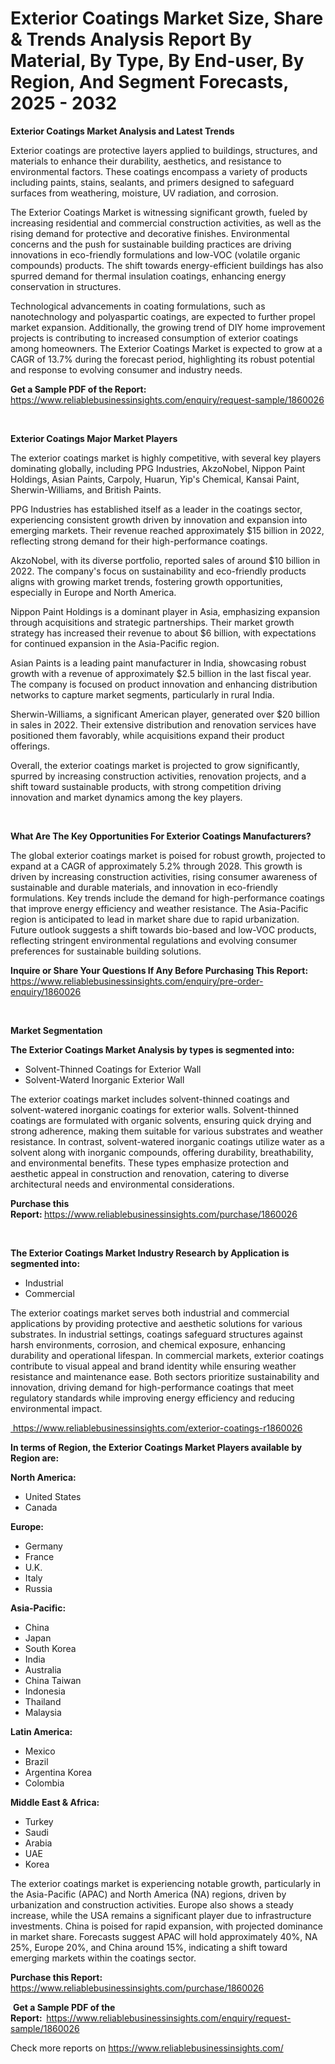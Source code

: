 <p><h1>Exterior Coatings Market Size, Share & Trends Analysis Report By Material, By Type, By End-user, By Region, And Segment Forecasts, 2025 - 2032</h1></p><p><strong>Exterior Coatings Market Analysis and Latest Trends</strong></p>
<p><p>Exterior coatings are protective layers applied to buildings, structures, and materials to enhance their durability, aesthetics, and resistance to environmental factors. These coatings encompass a variety of products including paints, stains, sealants, and primers designed to safeguard surfaces from weathering, moisture, UV radiation, and corrosion.</p><p>The Exterior Coatings Market is witnessing significant growth, fueled by increasing residential and commercial construction activities, as well as the rising demand for protective and decorative finishes. Environmental concerns and the push for sustainable building practices are driving innovations in eco-friendly formulations and low-VOC (volatile organic compounds) products. The shift towards energy-efficient buildings has also spurred demand for thermal insulation coatings, enhancing energy conservation in structures.</p><p>Technological advancements in coating formulations, such as nanotechnology and polyaspartic coatings, are expected to further propel market expansion. Additionally, the growing trend of DIY home improvement projects is contributing to increased consumption of exterior coatings among homeowners. The Exterior Coatings Market is expected to grow at a CAGR of 13.7% during the forecast period, highlighting its robust potential and response to evolving consumer and industry needs.</p></p>
<p><strong>Get a Sample PDF of the Report:&nbsp;</strong> <a href="https://www.reliablebusinessinsights.com/enquiry/request-sample/1860026?utm_campaign=2768&utm_medium=2&utm_source=Github&utm_content=ia&utm_term=02042025&utm_id=exterior-coatings">https://www.reliablebusinessinsights.com/enquiry/request-sample/1860026</a></p>
<p>&nbsp;</p>
<p><strong>Exterior Coatings Major Market Players</strong></p>
<p><p>The exterior coatings market is highly competitive, with several key players dominating globally, including PPG Industries, AkzoNobel, Nippon Paint Holdings, Asian Paints, Carpoly, Huarun, Yip's Chemical, Kansai Paint, Sherwin-Williams, and British Paints. </p><p>PPG Industries has established itself as a leader in the coatings sector, experiencing consistent growth driven by innovation and expansion into emerging markets. Their revenue reached approximately $15 billion in 2022, reflecting strong demand for their high-performance coatings.</p><p>AkzoNobel, with its diverse portfolio, reported sales of around $10 billion in 2022. The company's focus on sustainability and eco-friendly products aligns with growing market trends, fostering growth opportunities, especially in Europe and North America.</p><p>Nippon Paint Holdings is a dominant player in Asia, emphasizing expansion through acquisitions and strategic partnerships. Their market growth strategy has increased their revenue to about $6 billion, with expectations for continued expansion in the Asia-Pacific region.</p><p>Asian Paints is a leading paint manufacturer in India, showcasing robust growth with a revenue of approximately $2.5 billion in the last fiscal year. The company is focused on product innovation and enhancing distribution networks to capture market segments, particularly in rural India.</p><p>Sherwin-Williams, a significant American player, generated over $20 billion in sales in 2022. Their extensive distribution and renovation services have positioned them favorably, while acquisitions expand their product offerings.</p><p>Overall, the exterior coatings market is projected to grow significantly, spurred by increasing construction activities, renovation projects, and a shift toward sustainable products, with strong competition driving innovation and market dynamics among the key players.</p></p>
<p>&nbsp;</p>
<p><strong>What Are The Key Opportunities For Exterior Coatings Manufacturers?</strong></p>
<p><p>The global exterior coatings market is poised for robust growth, projected to expand at a CAGR of approximately 5.2% through 2028. This growth is driven by increasing construction activities, rising consumer awareness of sustainable and durable materials, and innovation in eco-friendly formulations. Key trends include the demand for high-performance coatings that improve energy efficiency and weather resistance. The Asia-Pacific region is anticipated to lead in market share due to rapid urbanization. Future outlook suggests a shift towards bio-based and low-VOC products, reflecting stringent environmental regulations and evolving consumer preferences for sustainable building solutions.</p></p>
<p><strong>Inquire or Share Your Questions If Any Before Purchasing This Report:</strong> <a href="https://www.reliablebusinessinsights.com/enquiry/pre-order-enquiry/1860026?utm_campaign=2768&utm_medium=2&utm_source=Github&utm_content=ia&utm_term=02042025&utm_id=exterior-coatings">https://www.reliablebusinessinsights.com/enquiry/pre-order-enquiry/1860026</a></p>
<p>&nbsp;</p>
<p><strong>Market Segmentation</strong></p>
<p><strong>The Exterior Coatings Market Analysis by types is segmented into:</strong></p>
<p><ul><li>Solvent-Thinned Coatings for Exterior Wall</li><li>Solvent-Waterd Inorganic Exterior Wall</li></ul></p>
<p><p>The exterior coatings market includes solvent-thinned coatings and solvent-watered inorganic coatings for exterior walls. Solvent-thinned coatings are formulated with organic solvents, ensuring quick drying and strong adherence, making them suitable for various substrates and weather resistance. In contrast, solvent-watered inorganic coatings utilize water as a solvent along with inorganic compounds, offering durability, breathability, and environmental benefits. These types emphasize protection and aesthetic appeal in construction and renovation, catering to diverse architectural needs and environmental considerations.</p></p>
<p><strong>Purchase this Report:&nbsp;</strong><a href="https://www.reliablebusinessinsights.com/purchase/1860026?utm_campaign=2768&utm_medium=2&utm_source=Github&utm_content=ia&utm_term=02042025&utm_id=exterior-coatings">https://www.reliablebusinessinsights.com/purchase/1860026</a></p>
<p>&nbsp;</p>
<p><strong>The Exterior Coatings Market Industry Research by Application is segmented into:</strong></p>
<p><ul><li>Industrial</li><li>Commercial</li></ul></p>
<p><p>The exterior coatings market serves both industrial and commercial applications by providing protective and aesthetic solutions for various substrates. In industrial settings, coatings safeguard structures against harsh environments, corrosion, and chemical exposure, enhancing durability and operational lifespan. In commercial markets, exterior coatings contribute to visual appeal and brand identity while ensuring weather resistance and maintenance ease. Both sectors prioritize sustainability and innovation, driving demand for high-performance coatings that meet regulatory standards while improving energy efficiency and reducing environmental impact.</p></p>
<p><a href="https://www.reliablebusinessinsights.com/exterior-coatings-r1860026?utm_campaign=2768&utm_medium=2&utm_source=Github&utm_content=ia&utm_term=02042025&utm_id=exterior-coatings">&nbsp;https://www.reliablebusinessinsights.com/exterior-coatings-r1860026</a></p>
<p><strong>In terms of Region, the Exterior Coatings Market Players available by Region are:</strong></p>
<p>
    <p> <strong> North America: </strong>
        <ul>
            <li>United States</li>
            <li>Canada</li>
        </ul>
        </p> 
    <p> <strong> Europe: </strong>
        <ul>
            <li>Germany</li>
            <li>France</li>
            <li>U.K.</li>
            <li>Italy</li>
            <li>Russia</li>
        </ul>
        </p> 
    <p> <strong> Asia-Pacific: </strong>
        <ul>
            <li>China</li>
            <li>Japan</li>
            <li>South Korea</li>
            <li>India</li>
            <li>Australia</li>
            <li>China Taiwan</li>
            <li>Indonesia</li>
            <li>Thailand</li>
            <li>Malaysia</li>
        </ul>
        </p> 
    <p> <strong> Latin America: </strong>
        <ul>
            <li>Mexico</li>
            <li>Brazil</li>
            <li>Argentina Korea</li>
            <li>Colombia</li>
        </ul>
        </p> 
    <p> <strong> Middle East & Africa: </strong>
        <ul>
            <li>Turkey</li>
            <li>Saudi</li>
            <li>Arabia</li>
            <li>UAE</li>
            <li>Korea</li>
        </ul>
    </p>
    </p>
<p><p>The exterior coatings market is experiencing notable growth, particularly in the Asia-Pacific (APAC) and North America (NA) regions, driven by urbanization and construction activities. Europe also shows a steady increase, while the USA remains a significant player due to infrastructure investments. China is poised for rapid expansion, with projected dominance in market share. Forecasts suggest APAC will hold approximately 40%, NA 25%, Europe 20%, and China around 15%, indicating a shift toward emerging markets within the coatings sector.</p></p>
<p><strong>Purchase this Report: </strong><a href="https://www.reliablebusinessinsights.com/purchase/1860026?utm_campaign=2768&utm_medium=2&utm_source=Github&utm_content=ia&utm_term=02042025&utm_id=exterior-coatings">https://www.reliablebusinessinsights.com/purchase/1860026</a></p>
<p>&nbsp;<strong>Get a Sample PDF of the Report:&nbsp;&nbsp;</strong><a href="https://www.reliablebusinessinsights.com/enquiry/request-sample/1860026?utm_campaign=2768&utm_medium=2&utm_source=Github&utm_content=ia&utm_term=02042025&utm_id=exterior-coatings">https://www.reliablebusinessinsights.com/enquiry/request-sample/1860026</a></p>
<p><strong></strong></p>
<p>Check more reports on <a href="https://www.reliablebusinessinsights.com/?utm_campaign=2768&utm_medium=2&utm_source=Github&utm_content=ia&utm_term=02042025&utm_id=exterior-coatings">https://www.reliablebusinessinsights.com/</a></p>
